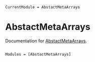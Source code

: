 ```@meta
CurrentModule = AbstactMetaArrays
```

# AbstactMetaArrays

Documentation for [AbstactMetaArrays](https://github.com/marcom/AbstactMetaArrays.jl).

```@index
```

```@autodocs
Modules = [AbstactMetaArrays]
```
